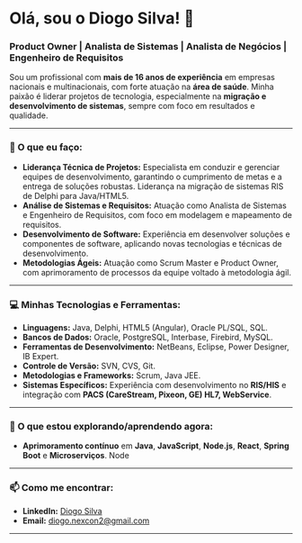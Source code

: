 # Olá, sou o Diogo Silva! 👋

### Product Owner | Analista de Sistemas | Analista de Negócios | Engenheiro de Requisitos

Sou um profissional com **mais de 16 anos de experiência** em empresas nacionais e multinacionais, com forte atuação na **área de saúde**. Minha paixão é liderar projetos de tecnologia, especialmente na **migração e desenvolvimento de sistemas**, sempre com foco em resultados e qualidade.

---

### 🚀 O que eu faço:

* **Liderança Técnica de Projetos:** Especialista em conduzir e gerenciar equipes de desenvolvimento, garantindo o cumprimento de metas e a entrega de soluções robustas. Liderança na migração de sistemas RIS de Delphi para Java/HTML5.
* **Análise de Sistemas e Requisitos:** Atuação como Analista de Sistemas e Engenheiro de Requisitos, com foco em modelagem e mapeamento de requisitos.
* **Desenvolvimento de Software:** Experiência em desenvolver soluções e componentes de software, aplicando novas tecnologias e técnicas de desenvolvimento.
* **Metodologias Ágeis:** Atuação como Scrum Master e Product Owner, com aprimoramento de processos da equipe voltado à metodologia ágil.

---
### 💻 Minhas Tecnologias e Ferramentas:

* **Linguagens:** Java, Delphi, HTML5 (Angular), Oracle PL/SQL, SQL.
* **Bancos de Dados:** Oracle, PostgreSQL, Interbase, Firebird, MySQL.
* **Ferramentas de Desenvolvimento:** NetBeans, Eclipse, Power Designer, IB Expert.
* **Controle de Versão:** SVN, CVS, Git.
* **Metodologias e Frameworks:** Scrum, Java JEE.
* **Sistemas Específicos:** Experiência com desenvolvimento no **RIS/HIS** e integração com **PACS (CareStream, Pixeon, GE) HL7, WebService**.

---

### 🌱 O que estou explorando/aprendendo agora:

* **Aprimoramento contínuo** em **Java**, **JavaScript**, **Node.js**, **React**, **Spring Boot** e **Microserviços**.
Node
---

### 📫 Como me encontrar:

* **LinkedIn:** [Diogo Silva](https://www.linkedin.com/in/diogo-silva-6b1b0833)
* **Email:** diogo.nexcon2@gmail.com

---

